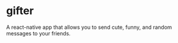 # gifter
A react-native app that allows you to send cute, funny, and random messages to your friends.
